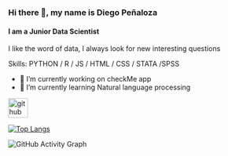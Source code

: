 ### Hi there 👋, my name is Diego Peñaloza
#### I am a Junior Data Scientist

I like the word of data, I always look for new interesting questions



Skills: PYTHON  / R / JS / HTML / CSS / STATA /SPSS

- 🔭 I’m currently working on checkMe app 
- 🌱 I’m currently learning Natural language processing 


[<img src='https://cdn.jsdelivr.net/npm/simple-icons@3.0.1/icons/github.svg' alt='github' height='40'>](https://github.com/diegopenaloza)  

[![Top Langs](https://github-readme-stats.vercel.app/api/top-langs/?username=diegopenaloza)](https://github.com/anuraghazra/github-readme-stats)
 

![GitHub Activity Graph](https://activity-graph.herokuapp.com/graph?username=diegopenaloza)  

